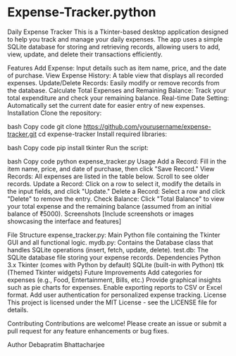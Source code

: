 # Expense-Tracker.python
Daily Expense Tracker
This is a Tkinter-based desktop application designed to help you track and manage your daily expenses. The app uses a simple SQLite database for storing and retrieving records, allowing users to add, view, update, and delete their transactions efficiently.

Features
Add Expense: Input details such as item name, price, and the date of purchase.
View Expense History: A table view that displays all recorded expenses.
Update/Delete Records: Easily modify or remove records from the database.
Calculate Total Expenses and Remaining Balance: Track your total expenditure and check your remaining balance.
Real-time Date Setting: Automatically set the current date for easier entry of new expenses.
Installation
Clone the repository:

bash
Copy code
git clone https://github.com/yourusername/expense-tracker.git
cd expense-tracker
Install required libraries:

bash
Copy code
pip install tkinter
Run the script:

bash
Copy code
python expense_tracker.py
Usage
Add a Record: Fill in the item name, price, and date of purchase, then click "Save Record."
View Records: All expenses are listed in the table below. Scroll to see older records.
Update a Record: Click on a row to select it, modify the details in the input fields, and click "Update."
Delete a Record: Select a row and click "Delete" to remove the entry.
Check Balance: Click "Total Balance" to view your total expense and the remaining balance (assumed from an initial balance of ₹5000).
Screenshots
[Include screenshots or images showcasing the interface and features]

File Structure
expense_tracker.py: Main Python file containing the Tkinter GUI and all functional logic.
mydb.py: Contains the Database class that handles SQLite operations (insert, fetch, update, delete).
test.db: The SQLite database file storing your expense records.
Dependencies
Python 3.x
Tkinter (comes with Python by default)
SQLite (built-in with Python)
ttk (Themed Tkinter widgets)
Future Improvements
Add categories for expenses (e.g., Food, Entertainment, Bills, etc.)
Provide graphical insights such as pie charts for expenses.
Enable exporting reports to CSV or Excel format.
Add user authentication for personalized expense tracking.
License
This project is licensed under the MIT License - see the LICENSE file for details.

Contributing
Contributions are welcome! Please create an issue or submit a pull request for any feature enhancements or bug fixes.

Author 
Debapratim Bhattacharjee

